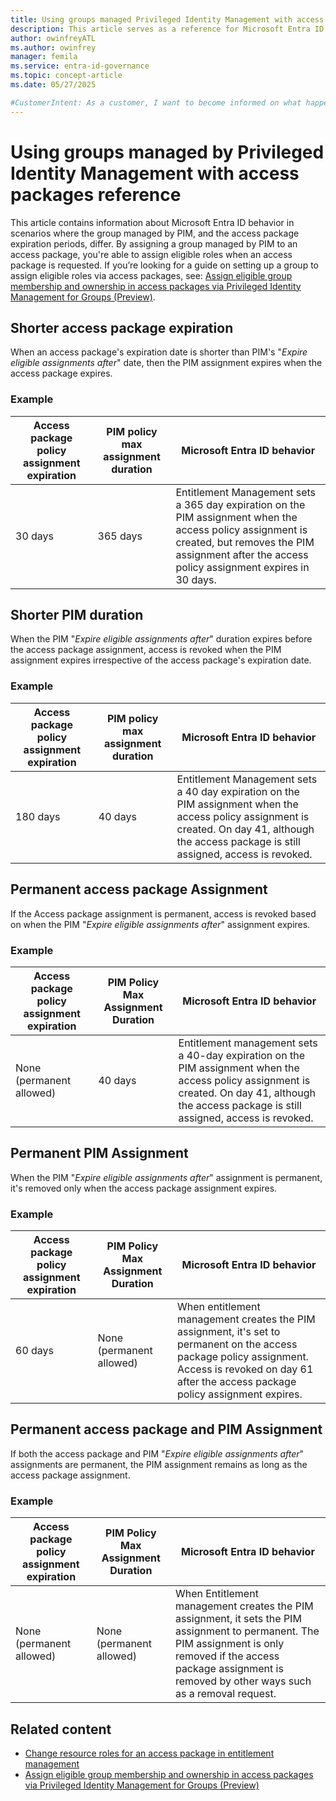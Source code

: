 ```yaml
---
title: Using groups managed Privileged Identity Management with access packages reference
description: This article serves as a reference for Microsoft Entra ID behavior when assignment periods of an access package and PIM policy don't align.
author: owinfreyATL
ms.author: owinfrey
manager: femila
ms.service: entra-id-governance
ms.topic: concept-article
ms.date: 05/27/2025

#CustomerIntent: As a customer, I want to become informed on what happens in the different scenarios when PIM expiration dates differ from the access package expiration date.
---
```


# Using groups managed by Privileged Identity Management with access packages reference

This article contains information about Microsoft Entra ID behavior in scenarios where the group managed by PIM, and the access package expiration periods, differ. By assigning a group managed by PIM to an access package, you're able to assign eligible roles when an access package is requested. If you’re looking for a guide on setting up a group to assign eligible roles via access packages, see: [Assign eligible group membership and ownership in access packages via Privileged Identity Management for Groups (Preview)](entitlement-management-access-package-eligible.md).


## Shorter access package expiration

When an access package's expiration date is shorter than PIM's "*Expire eligible assignments after*" date, then the PIM assignment expires when the access package expires.

### Example

| Access package policy assignment expiration | PIM policy max assignment duration | Microsoft Entra ID behavior |
|-------------------------------------|-----------------------------------|-----------------------------|
| 30 days                            | 365 days                          | Entitlement Management sets a 365 day expiration on the PIM assignment when the access policy assignment is created, but removes the PIM assignment after the access policy assignment expires in 30 days. |

## Shorter PIM duration

When the PIM "*Expire eligible assignments after*" duration expires before the access package assignment, access is revoked when the PIM assignment expires irrespective of the access package's expiration date.

### Example

| Access package policy assignment expiration | PIM policy max assignment duration | Microsoft Entra ID behavior |
|--------------------------------------------|-----------------------------------|-----------------------------|
| 180 days                                   | 40 days                           | Entitlement Management sets a 40 day expiration on the PIM assignment when the access policy assignment is created. On day 41, although the access package is still assigned, access is revoked. |

## Permanent access package Assignment

If the Access package assignment is permanent, access is revoked based on when the PIM "*Expire eligible assignments after*" assignment expires.

### Example

| Access package policy assignment expiration | PIM Policy Max Assignment Duration | Microsoft Entra ID behavior |
|------------------------------------|------------------------------------|-----------------------------|
| None (permanent allowed)           | 40 days                            | Entitlement management sets a 40-day expiration on the PIM assignment when the access policy assignment is created. On day 41, although the access package is still assigned, access is revoked. |

## Permanent PIM Assignment

When the PIM "*Expire eligible assignments after*" assignment is permanent, it's removed only when the access package assignment expires.

### Example

| Access package policy assignment expiration | PIM Policy Max Assignment Duration | Microsoft Entra ID behavior |
|------------------------------------|------------------------------------|-----------------------------|
| 60 days                            | None (permanent allowed)           | When entitlement management creates the PIM assignment, it's set to permanent on the access package policy assignment. Access is revoked on day 61 after the access package policy assignment expires. |

## Permanent access package and PIM Assignment

If both the access package and PIM "*Expire eligible assignments after*" assignments are permanent, the PIM assignment remains as long as the access package assignment.

### Example

| Access package policy assignment expiration | PIM Policy Max Assignment Duration | Microsoft Entra ID behavior |
|------------------------------------|------------------------------------|-----------------------------|
| None (permanent allowed)           | None (permanent allowed)           | When Entitlement management creates the PIM assignment, it sets the PIM assignment to permanent. The PIM assignment is only removed if the access package assignment is removed by other ways such as a removal request. |

## Related content

- [Change resource roles for an access package in entitlement management](entitlement-management-access-package-resources.md)
- [Assign eligible group membership and ownership in access packages via Privileged Identity Management for Groups (Preview)](entitlement-management-access-package-eligible.md)
